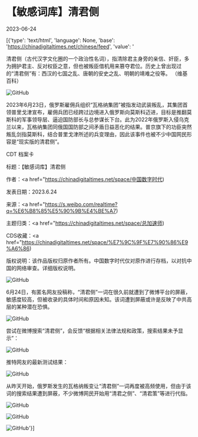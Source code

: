 # 【敏感词库】清君侧

2023-06-24

[{'type': 'text/html', 'language': None, 'base': 'https://chinadigitaltimes.net/chinese/feed', 'value': '

清君侧（古代汉字文化圈的一个政治性名词），指清除君主身旁的亲信、奸臣，多为拥护君主、反对权臣之意，但也被叛臣借机用来篡夺君位。历史上曾出现过的“清君侧”有：西汉的七国之乱、唐朝的安史之乱、明朝的靖难之役等。 （维基百科）



![GitHub](https://chinadigitaltimes.net/chinese/files/2023/06/image-1687614828878.png)

2023年6月23日，俄罗斯雇佣兵组织“瓦格纳集团”被指发动武装叛乱，其集团首领普里戈津宣布，雇佣兵团已经跨过边境进入俄罗斯向莫斯科迈进，目标是推翻莫斯科的军事领导层、逼迫国防部长与总参谋长下台。此为2022年俄罗斯入侵乌克兰以来，瓦格纳集团同俄国国防部之间矛盾日益恶化的结果。普京旗下的功臣突然叛乱剑指莫斯科，结合普里戈津所述的兵变理由，因此该事件也被不少中国网民形容是“现实版的清君侧”。



CDT 档案卡

标题：【敏感词库】清君侧

作者：<a href="https://chinadigitaltimes.net/space/中国数字时代)

发表日期：2023.6.24

来源：<a href="https://s.weibo.com/realtime?q=%E6%B8%85%E5%90%9B%E4%BE%A7)

主题归类：<a href="https://chinadigitaltimes.net/space/总加速师)

CDS收藏：<a href="https://chinadigitaltimes.net/space/%E7%9C%9F%E7%90%86%E9%A6%86)

版权说明：该作品版权归原作者所有。中国数字时代仅对原作进行存档，以对抗中国的网络审查。详细版权说明。





![GitHub](https://chinadigitaltimes.net/chinese/files/2023/06/image-1687608169246.png)

6月24日，有匿名网友投稿称，“清君侧”一词在很久前就遭到了微博平台的屏蔽，敏感度较高，但被收录的具体时间和原因未知。该词遭到屏蔽或许是反映了中共高层的某种潜在恐惧。

![GitHub](https://chinadigitaltimes.net/chinese/files/2023/06/image-1687617252867.png)

尝试在微博搜索“清君侧”，会反馈“根据相关法律法规和政策，搜索结果未予显示”：

![GitHub](https://chinadigitaltimes.net/chinese/files/2023/06/image-1687615289744.png)

推特网友的最新测试结果：

![GitHub](https://chinadigitaltimes.net/chinese/files/2023/06/image-1687616264861.png)

从昨天开始，俄罗斯发生的瓦格纳叛变让“清君侧”一词再度被高频使用，但由于该词的搜索结果遭到屏蔽，不少微博网民开始用“清君之侧”、“清君策”等进行代指。

![GitHub](https://chinadigitaltimes.net/chinese/files/2023/06/image-1687615729231.png)

![GitHub](https://chinadigitaltimes.net/chinese/files/2023/06/image-1687615856314.png)

![GitHub](https://chinadigitaltimes.net/chinese/files/2023/06/image-1687615894355.png)'}]